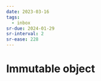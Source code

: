 ```yaml
---
date: 2023-03-16
tags:
  - inbox
sr-due: 2024-01-29
sr-interval: 2
sr-ease: 228
---
```

# Immutable object
